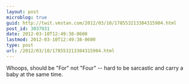 ```yaml
---
layout: post
microblog: true
guid: http://twit.vmstan.com/2012/03/10/178553213304315904.html
post_id: 3037931
date: 2012-03-10T12:49:38-0600
lastmod: 2012-03-10T12:49:38-0600
type: post
url: /2012/03/10/178553213304315904.html
---
```

Whoops, should be "For" not "Four" -- hard to be sarcastic and carry a baby at the same time.
